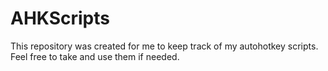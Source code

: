 # AHKScripts
This repository was created for me to keep track of my autohotkey scripts. Feel free to take and use them if needed.
